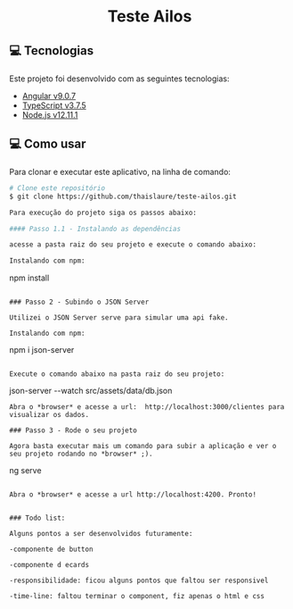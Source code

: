 <h1 align="center" >
  Teste Ailos
</h1>

## <p id='tecnologies'>💻 Tecnologias </p>
Este projeto foi desenvolvido com as seguintes tecnologias:

-  [Angular v9.0.7](https://angular.io/)
-  [TypeScript v3.7.5](https://www.typescriptlang.org/)
-  [Node.js v12.11.1](https://nodejs.org/en/)


## <p id='como'>💻 Como usar </p>
Para clonar e executar este aplicativo, na linha de comando:

```bash
# Clone este repositório
$ git clone https://github.com/thaislaure/teste-ailos.git

Para execução do projeto siga os passos abaixo:

#### Passo 1.1 - Instalando as dependências

acesse a pasta raiz do seu projeto e execute o comando abaixo:

Instalando com npm:
```
npm install
```

### Passo 2 - Subindo o JSON Server

Utilizei o JSON Server serve para simular uma api fake.

Instalando com npm:

```
npm i json-server
```

Execute o comando abaixo na pasta raiz do seu projeto:

```
json-server --watch src/assets/data/db.json
```
Abra o *browser* e acesse a url:  http://localhost:3000/clientes para visualizar os dados.

### Passo 3 - Rode o seu projeto

Agora basta executar mais um comando para subir a aplicação e ver o seu projeto rodando no *browser* ;).

```
ng serve
```

Abra o *browser* e acesse a url http://localhost:4200. Pronto!


### Todo list:

Alguns pontos a ser desenvolvidos futuramente:

-componente de button

-componente d ecards

-responsibilidade: ficou alguns pontos que faltou ser responsivel

-time-line: faltou terminar o component, fiz apenas o html e css
